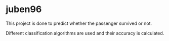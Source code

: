 # juben96

This project is done to predict whether the passenger survived or not.

Different classification algorithms are used and their accuracy is calculated.
